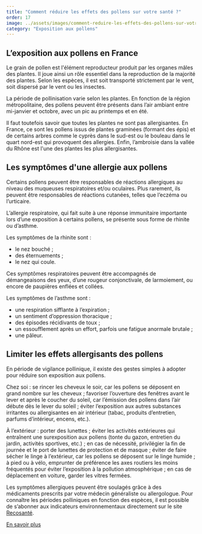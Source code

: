 ```yaml
---
title: "Comment réduire les effets des pollens sur votre santé ?"
order: 17
image: ../assets/images/comment-reduire-les-effets-des-pollens-sur-votre-sante.jpg
category: "Exposition aux pollens"
---
```


## L’exposition aux pollens en France

Le grain de pollen est l'élément reproducteur produit par les organes mâles des plantes. Il joue ainsi un rôle essentiel dans la reproduction de la majorité des plantes. Selon les espèces, il est soit transporté strictement par le vent, soit dispersé par le vent ou les insectes.

La période de pollinisation varie selon les plantes. En fonction de la région métropolitaine, des pollens peuvent être présents dans l’air ambiant entre mi-janvier et octobre, avec un pic au printemps et en été.

Il faut toutefois savoir que toutes les plantes ne sont pas allergisantes. En France, ce sont les pollens issus de plantes graminées (formant des épis) et de certains arbres comme le cyprès dans le sud-est ou le bouleau dans le quart nord-est qui provoquent des allergies. Enfin, l’ambroisie dans la vallée du Rhône est l'une des plantes les plus allergisantes.

## Les symptômes d'une allergie aux pollens

Certains pollens peuvent être responsables de réactions allergiques au niveau des muqueuses respiratoires et/ou oculaires. Plus rarement, ils peuvent être responsables de réactions cutanées, telles que l’eczéma ou l’urticaire.

L’allergie respiratoire, qui fait suite à une réponse immunitaire importante lors d’une exposition à certains pollens, se présente sous forme de rhinite ou d’asthme.

Les symptômes de la rhinite sont : 
- le nez bouché ;
- des éternuements ;
- le nez qui coule.
 
Ces symptômes respiratoires peuvent être accompagnés de démangeaisons des yeux, d’une rougeur conjonctivale, de larmoiement, ou encore de paupières enflées et collées.

Les symptômes de l’asthme sont :
- une respiration sifflante à l’expiration ;
- un sentiment d’oppression thoracique ;
- des épisodes récidivants de toux ;
- un essoufflement après un effort, parfois une fatigue anormale brutale ;
- une pâleur.

## Limiter les effets allergisants des pollens

En période de vigilance pollinique, il existe des gestes simples à adopter pour réduire son exposition aux pollens.

Chez soi :
se rincer les cheveux le soir, car les pollens se déposent en grand nombre sur les cheveux ; 
favoriser l’ouverture des fenêtres avant le lever et après le coucher du soleil, car l’émission des pollens dans l’air débute dès le lever du soleil ; 
éviter l’exposition aux autres substances irritantes ou allergisantes en air intérieur (tabac, produits d’entretien, parfums d’intérieur, encens, etc.). 
 
À l’extérieur : 
porter des lunettes ;
éviter les activités extérieures qui entraînent une surexposition aux pollens (tonte du gazon, entretien du jardin, activités sportives, etc.) ; en cas de nécessité, privilégier la fin de journée et le port de lunettes de protection et de masque ;
éviter de faire sécher le linge à l’extérieur, car les pollens se déposent sur le linge humide ;
à pied ou à vélo, emprunter de préférence les axes routiers les moins fréquentés pour éviter l’exposition à la pollution atmosphérique ;
en cas de déplacement en voiture, garder les vitres fermées.
 
Les symptômes allergiques peuvent être soulagés grâce à des médicaments prescrits par votre médecin généraliste ou allergologue. Pour connaître les périodes polliniques en fonction des espèces, il est possible de s’abonner aux indicateurs environnementaux directement sur le site [Recosanté](https://recosante.beta.gouv.fr/?indicateur=raep).

[En savoir plus](https://www.ameli.fr/assure/sante/themes/allergies/vivre-allergique)  
